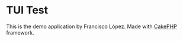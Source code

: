 # TUI Test

This is the demo application by Francisco López. Made with [CakePHP](http://www.cakephp.org) framework.